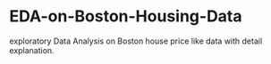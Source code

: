 # EDA-on-Boston-Housing-Data
exploratory Data Analysis on Boston house price like data with detail explanation.
